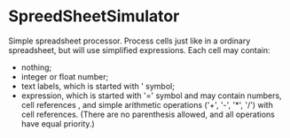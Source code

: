 # SpreedSheetSimulator
Simple spreadsheet processor.
Process cells just like in a ordinary spreadsheet, but will use 
simplified expressions. Each cell may contain: 
- nothing;
- integer or float number;
- text labels, which is started with ' symbol;
- expression, which is started with '=' symbol and may contain numbers, cell references , and simple arithmetic 
operations ('+', '-', '*', '/') with cell references. (There are no parenthesis allowed, and all operations have equal priority.) 
